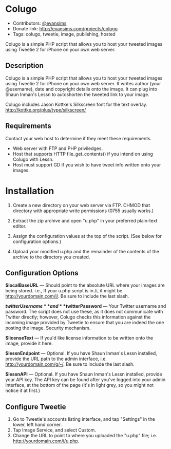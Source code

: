 # Colugo

* Contributors: [@evansims](/evansims)
* Donate link: http://evansims.com/projects/colugo
* Tags: colugo, tweetie, image, publishing, hosted

Colugo is a simple PHP script that allows you to host your tweeted images using Tweetie 2 for iPhone on your own web server.

## Description

Colugo is a simple PHP script that allows you to host your tweeted images using Tweetie 2 for iPhone on your own web server. It writes author (your @username), date and copyright details onto the image. It can plug into Shaun Inman's Lessn to autoshorten the tweeted link to your image.

Colugo includes Jason Kottke's Silkscreen font for the text overlay.
http://kottke.org/plus/type/silkscreen/

## Requirements

Contact your web host to determine if they meet these requirements.

* Web server with FTP and PHP priviledges.
* Host that supports HTTP file_get_contents() if you intend on using Colugo with Lessn.
* Host must support GD if you wish to have tweet info written onto your images.

# Installation

1. Create a new directory on your web server via FTP. CHMOD that directory with appropriate write permissions (0755 usually works.)
	
2. Extract the zip archive and open "u.php" in your preferred plain-text editor.
	
3. Assign the configuration values at the top of the script. (See below for configuration options.)
	
4. Upload your modified u.php and the remainder of the contents of the archive to the directory you created.

## Configuration Options
**$localBaseURL** — Should point to the absolute URL where your images are being stored. i.e., If your u.php script is in /i, it might be http://yourdomain.com/i/. Be sure to include the last slash.
  	
**$twitterUsername** and **$twitterPassword** — Your Twitter username and password. The script does not use these, as it does not communicate with Twitter directly; however, Colugo checks this information against the incoming image provided by Tweetie to ensure that you are indeed the one posting the image. Security mechanism.
		
**$licenseText** — If you'd like license information to be written onto the image, provide it here.
		
**$lessnEndpoint** — Optional. If you have Shaun Inman's Lessn installed, provide the URL path to the admin interface, i.e. http://yourdomain.com/g/-/. Be sure to include the last slash.
		
**$lessnAPI** — Optional. If you have Shaun Inman's Lessn installed, provide your API key. The API key can be found after you've logged into your admin interface, at the bottom of the page (it's in light grey, so you might not notice it  at first.)

## Configure Tweetie

1. Go to Tweetie's accounts listing interface, and tap "Settings" in the lower, left hand corner.
2. Tap Image Service, and select Custom.
3. Change the URL to point to where you uploaded the "u.php" file; i.e. http://yourdomain.com/i/u.php.
